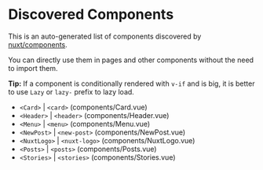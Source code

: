 # Discovered Components

This is an auto-generated list of components discovered by [nuxt/components](https://github.com/nuxt/components).

You can directly use them in pages and other components without the need to import them.

**Tip:** If a component is conditionally rendered with `v-if` and is big, it is better to use `Lazy` or `lazy-` prefix to lazy load.

- `<Card>` | `<card>` (components/Card.vue)
- `<Header>` | `<header>` (components/Header.vue)
- `<Menu>` | `<menu>` (components/Menu.vue)
- `<NewPost>` | `<new-post>` (components/NewPost.vue)
- `<NuxtLogo>` | `<nuxt-logo>` (components/NuxtLogo.vue)
- `<Posts>` | `<posts>` (components/Posts.vue)
- `<Stories>` | `<stories>` (components/Stories.vue)

